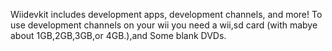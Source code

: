 Wiidevkit includes development apps, development channels, and more! To use development channels on your wii you need a wii,sd card (with mabye about 1GB,2GB,3GB,or 4GB.),and Some blank DVDs.